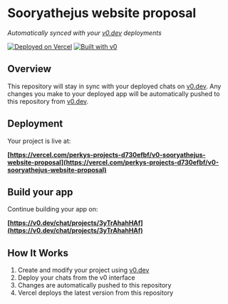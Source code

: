 # Sooryathejus website proposal

*Automatically synced with your [v0.dev](https://v0.dev) deployments*

[![Deployed on Vercel](https://img.shields.io/badge/Deployed%20on-Vercel-black?style=for-the-badge&logo=vercel)](https://vercel.com/perkys-projects-d730efbf/v0-sooryathejus-website-proposal)
[![Built with v0](https://img.shields.io/badge/Built%20with-v0.dev-black?style=for-the-badge)](https://v0.dev/chat/projects/3yTrAhahHAf)

## Overview

This repository will stay in sync with your deployed chats on [v0.dev](https://v0.dev).
Any changes you make to your deployed app will be automatically pushed to this repository from [v0.dev](https://v0.dev).

## Deployment

Your project is live at:

**[https://vercel.com/perkys-projects-d730efbf/v0-sooryathejus-website-proposal](https://vercel.com/perkys-projects-d730efbf/v0-sooryathejus-website-proposal)**

## Build your app

Continue building your app on:

**[https://v0.dev/chat/projects/3yTrAhahHAf](https://v0.dev/chat/projects/3yTrAhahHAf)**

## How It Works

1. Create and modify your project using [v0.dev](https://v0.dev)
2. Deploy your chats from the v0 interface
3. Changes are automatically pushed to this repository
4. Vercel deploys the latest version from this repository